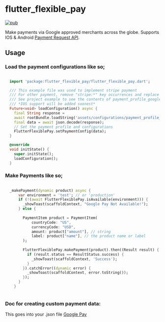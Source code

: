 # flutter_flexible_pay
[![pub](https://img.shields.io/pub/v/flutter_flexible_pay.svg)](https://pub.dev/packages/flutter_flexible_pay)

Make payments via Google approved merchants across the globe. Supports IOS & Android [Payment Request API](https://developers.google.com/pay/api/android/overview).

## Usage


### Load the payment configurations like so;
```dart

  import 'package:flutter_flexible_pay/flutter_flexible_pay.dart';

  /// This example file was used to implement stripe payment
  /// For other payment, remove "stripe:*" key occurrences and replace with "gatewayMerchantId"
  /// See project example to see the contents of payment_profile_google_pay.json
  /// *IOS support will be added soonest*
  Future<void> loadConfiguration() async {
    final String response =
    await rootBundle.loadString('assets/configurations/payment_profile_google_pay.json');
    final data = await json.decode(response);
    // Set the payment profile and configurations
    FlutterFlexiblePay.setPaymentConfig(data);
  }

  @override
  void initState() {
    super.initState();
    loadConfiguration();
  }
```

### Make Payments like so;
```dart
  
  _makePayment(dynamic product) async {
      var environment = 'test'; // or 'production'
      if (!(await FlutterFlexiblePay.isAvailable(environment))) {
        _showToast(scaffoldContext, "Google Pay Not Available!");
      } else {
  
        PaymentItem product = PaymentItem(
            countryCode: "US",
            currencyCode: "USD",
            amount: product["amount"], // string
            label: product["name"], // the product name or label
        );
  
        FlutterFlexiblePay.makePayment(product).then((Result result) {
          if (result.status == ResultStatus.success) {
            _showToast(scaffoldContext, 'Success');
          }
        }).catchError((dynamic error) {
          _showToast(scaffoldContext, error.toString());
        });
      }
    }
  
```
### Doc for creating custom payment data:
This goes into your .json file
[Google Pay](https://developers.google.com/pay/api/android/guides/tutorial)